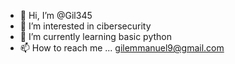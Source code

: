 - 👋 Hi, I’m @Gil345
- 👀 I’m interested in cibersecurity
- 🌱 I’m currently learning basic python
- 📫 How to reach me ... gilemmanuel9@gmail.com

<!---
Gil345/Gil345 is a ✨ special ✨ repository because its `README.md` (this file) appears on your GitHub profile.
You can click the Preview link to take a look at your changes.
--->
